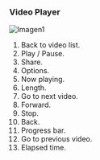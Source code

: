 ### Video Player

![Imagen1](http://static.energysistem.com/images/manuals/42435/56388383853da.jpg)

1.	Back to video list.
2.	Play / Pause.
3.	Share.
4.	Options.
5.	Now playing.
6.	Length.
7.	Go to next video.
8.	Forward.
9.	Stop.
10.	Back.
11.	Progress bar.
12.	Go to previous video.
13.	Elapsed time.



